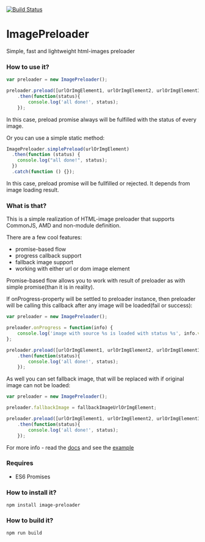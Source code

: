 [![Build Status](https://travis-ci.org/smelukov/ImagePreloader.svg?branch=master)](https://travis-ci.org/smelukov/ImagePreloader)

# ImagePreloader

Simple, fast and lightweight html-images preloader

### How to use it?

```javascript
var preloader = new ImagePreloader();

preloader.preload([urlOrImgElement1, urlOrImgElement2, urlOrImgElement3, ...])
    .then(function(status){
        console.log('all done!', status);
    });
```

In this case, preload promise always will be fulfilled with the status of every image.

Or you can use a simple static method:

```javascript
ImagePreloader.simplePreload(urlOrImgElement)
  .then(function (status) {
    console.log("all done!", status);
  })
  .catch(function () {});
```

In this case, preload promise will be fullfilled or rejected. It depends from image loading result.

### What is that?

This is a simple realization of HTML-image preloader that supports CommonJS, AMD and non-module definition.

There are a few cool features:

- promise-based flow
- progress callback support
- fallback image support
- working with either url or dom image element

Promise-based flow allows you to work with result of preloader as with simple promise(than it is in reality).

If onProgress-property will be settled to preloader instance, then preloader will be calling this callback after any image will be loaded(fail or success):

```javascript
var preloader = new ImagePreloader();

preloader.onProgress = function(info) {
    console.log('image with source %s is loaded with status %s', info.value.src, info.status);
};

preloader.preload([urlOrImgElement1, urlOrImgElement2, urlOrImgElement3, ...])
    .then(function(status){
        console.log('all done!', status);
    });
```

As well you can set fallback image, that will be replaced with if original image can not be loaded:

```javascript
var preloader = new ImagePreloader();

preloader.fallbackImage = fallbackImageUrlOrImgElement;

preloader.preload([urlOrImgElement1, urlOrImgElement2, urlOrImgElement3, ...])
    .then(function(status){
        console.log('all done!', status);
    });
```

For more info - read the [docs](docs/README.md) and see the [example](example/)

### Requires

- ES6 Promises

### How to install it?

```shell
npm install image-preloader
```

### How to build it?

```shell
npm run build
```
